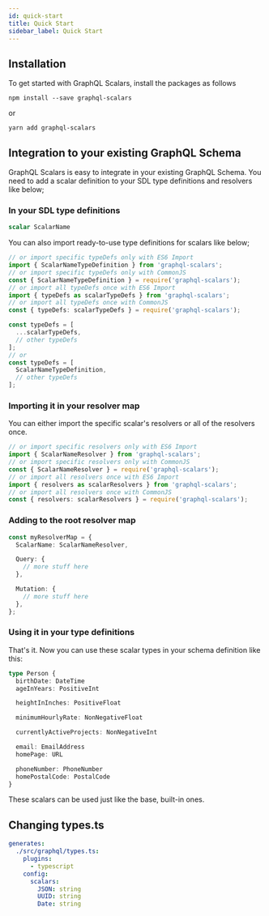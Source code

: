 ```yaml
---
id: quick-start
title: Quick Start
sidebar_label: Quick Start
---
```


## Installation

To get started with GraphQL Scalars, install the packages as follows

`npm install --save graphql-scalars`

or

`yarn add graphql-scalars`

## Integration to your existing GraphQL Schema

GraphQL Scalars is easy to integrate in your existing GraphQL Schema. You need to add a scalar definition to your SDL type definitions and resolvers like below;

### In your SDL type definitions

```graphql
scalar ScalarName
```

You can also import ready-to-use type definitions for scalars like below;

```typescript
// or import specific typeDefs only with ES6 Import
import { ScalarNameTypeDefinition } from 'graphql-scalars';
// or import specific typeDefs only with CommonJS
const { ScalarNameTypeDefinition } = require('graphql-scalars');
// or import all typeDefs once with ES6 Import
import { typeDefs as scalarTypeDefs } from 'graphql-scalars';
// or import all typeDefs once with CommonJS
const { typeDefs: scalarTypeDefs } = require('graphql-scalars');

const typeDefs = [
  ...scalarTypeDefs,
  // other typeDefs
];
// or
const typeDefs = [
  ScalarNameTypeDefinition,
  // other typeDefs
];
```

### Importing it in your resolver map

You can either import the specific scalar's resolvers or all of the resolvers once.

```typescript
// or import specific resolvers only with ES6 Import
import { ScalarNameResolver } from 'graphql-scalars';
// or import specific resolvers only with CommonJS
const { ScalarNameResolver } = require('graphql-scalars');
// or import all resolvers once with ES6 Import
import { resolvers as scalarResolvers } from 'graphql-scalars';
// or import all resolvers once with CommonJS
const { resolvers: scalarResolvers } = require('graphql-scalars');
```

### Adding to the root resolver map

```typescript
const myResolverMap = {
  ScalarName: ScalarNameResolver,

  Query: {
    // more stuff here
  },

  Mutation: {
    // more stuff here
  },
};
```

### Using it in your type definitions

That's it. Now you can use these scalar types in your schema definition like this:

```typescript
type Person {
  birthDate: DateTime
  ageInYears: PositiveInt

  heightInInches: PositiveFloat

  minimumHourlyRate: NonNegativeFloat

  currentlyActiveProjects: NonNegativeInt

  email: EmailAddress
  homePage: URL

  phoneNumber: PhoneNumber
  homePostalCode: PostalCode
}
```

These scalars can be used just like the base, built-in ones.

## Changing types.ts

```yml
generates:
  ./src/graphql/types.ts:
    plugins:
      - typescript
    config:
      scalars:
        JSON: string
        UUID: string
        Date: string
```
